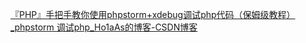 [『PHP』手把手教你使用phpstorm+xdebug调试php代码（保姆级教程）_phpstorm 调试php_Ho1aAs的博客-CSDN博客](https://blog.csdn.net/Xxy605/article/details/120973447)
